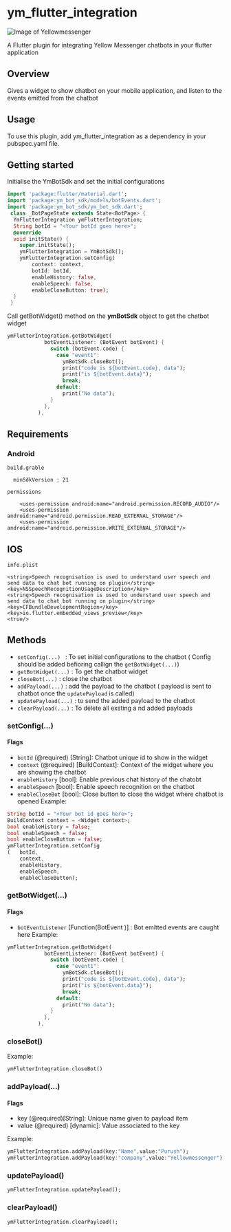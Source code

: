 # ym_flutter_integration 
![Image of Yellowmessenger](https://yellowmessenger.com/wp-content/uploads/2020/08/Frame.png)

A Flutter plugin for integrating Yellow Messenger chatbots in your flutter application
## Overview 
Gives a widget to show chatbot on your mobile application, and listen to the events emitted from the chatbot 
## Usage
To use this plugin, add ym_flutter_integration as a dependency in your pubspec.yaml file.
## Getting started
Initialise the YmBotSdk and set the initial configurations 
```dart
import 'package:flutter/material.dart';
import 'package:ym_bot_sdk/models/botEvents.dart';
import 'package:ym_bot_sdk/ym_bot_sdk.dart';
 class _BotPageState extends State<BotPage> {
  YmFlutterIntegration ymFlutterIntegration;
  String botId = "<Your botId goes here>";
  @override
  void initState() {
    super.initState();
    ymFlutterIntegration = YmBotSdk();
    ymFlutterIntegration.setConfig(
        context: context,
        botId: botId,
        enableHistory: false,
        enableSpeech: false,
        enableCloseButton: true);
  }
 }
```
Call getBotWidget() method on the **ymBotSdk** object to get the chatbot widget
```dart
ymFlutterIntegration.getBotWidget(
            botEventListener: (BotEvent botEvent) {
              switch (botEvent.code) {
                case "event1":
                  ymBotSdk.closeBot();
                  print("code is ${botEvent.code}, data");
                  print("is ${botEvent.data}");
                  break;
                default:
                  print("No data");
              }
            },
          ),
```
## Requirements

### Android

```
build.grable

  minSdkVersion : 21

permissions

    <uses-permission android:name="android.permission.RECORD_AUDIO"/>
    <uses-permission android:name="android.permission.READ_EXTERNAL_STORAGE"/>
    <uses-permission android:name="android.permission.WRITE_EXTERNAL_STORAGE"/>
```
## IOS

```
info.plist

<string>Speech recognisation is used to understand user speech and send data to chat bot running on plugin</string>
<key>NSSpeechRecognitionUsageDescription</key>
<string>Speech recognisation is used to understand user speech and send data to chat bot running on plugin</string>
<key>CFBundleDevelopmentRegion</key>
<key>io.flutter.embedded_views_preview</key>
<true/>
```


## Methods
* `setConfig(...) ` : To set initial configurations to the chatbot ( Config should be added befioring callign the `getBotWidget(...)`)
* `getBotWidget(...)` : To get the chatbot widget
* `closeBot(...)` : close the chatbot
* `addPayload(...)` : add the payload to the chatbot ( payload is sent to chatbot once the `updatePayload` is called)
* `updatePayload(...)` : to send the added payload to the chatbot
* `clearPayload(...)` : To delete all exsting a nd added payloads


### setConfig(...)
#### Flags
* `botId` (@required) [String]: Chatbot unique id to show in the widget
* `context` (@required) [BuildContext]: Context of the widget where you are showing the chatbot
* `enableHistory` [bool]: Enable previous chat history of the chatobt
* `enableSpeech` [bool]: Enable speech recognition on the chatbot
* `enableCloseBot` [bool]: Close button to close the widget where chatbot is opened
Example:
```dart
String botId = "<Your bot id goes here>";
BuildContext context = <Widget context>;
bool enableHistory = false;
bool enableSpeech = false;
bool enableCloseButton = false;
ymFlutterIntegration.setConfig
(   botId,
    context,
    enableHistory,
    enableSpeech,
    enableCloseButton);
```
### getBotWidget(...)
#### Flags
* `botEventListener` [Function(BotEvent )] : Bot emitted events are caught here 
Example:
```dart
ymFlutterIntegration.getBotWidget(
            botEventListener: (BotEvent botEvent) {
              switch (botEvent.code) {
                case "event1":
                  ymBotSdk.closeBot();
                  print("code is ${botEvent.code}, data");
                  print("is ${botEvent.data}");
                  break;
                default:
                  print("No data");
              }
            },
          ),
```


### closeBot()

Example:
```dart
ymFlutterIntegration.closeBot()
```

### addPayload(...)
#### Flags
* key (@required)[String]: Unique name given to payload item
* value (@required) [dynamic]: Value associated to the key

Example:
```dart
ymFlutterIntegration.addPayload(key:"Name",value:"Purush");
ymFlutterIntegration.addPayload(key:"company",value:"Yellowmessenger");
```

### updatePayload()
```dart
ymFlutterIntegration.updatePayload();
```

### clearPayload()

```dart
ymFlutterIntegration.clearPayload();
```
